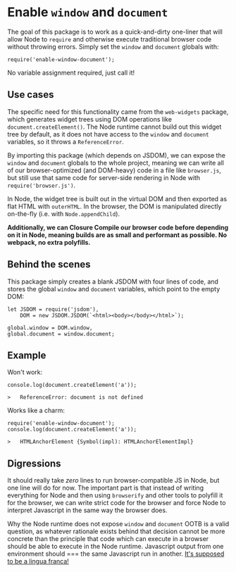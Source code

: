 # Enable `window` and `document`

The goal of this package is to work as a quick-and-dirty one-liner that will allow Node to `require` and otherwise execute traditional browser code without throwing errors.  Simply set the `window` and `document` globals with:

```
require('enable-window-document');
```

No variable assignment required, just call it!

## Use cases
The specific need for this functionality came from the `web-widgets` package, which generates widget trees using DOM operations like `document.createElement()`.  The Node runtime cannot build out this widget tree by default, as it does not have access to the `window` and `document` variables, so it throws a `ReferenceError`.

By importing this package (which depends on JSDOM), we can expose the `window` and `document` globals to the whole project, meaning we can write all of our browser-optimized (and DOM-heavy) code in a file like `browser.js`, but still use that same code for server-side rendering in Node with `require('browser.js')`. 

 In Node, the widget tree is built out in the virtual DOM and then exported as flat HTML with `outerHTML`.  In the browser, the DOM is manipulated directly on-the-fly (i.e. with `Node.appendChild`).  

**Additionally, we can Closure Compile our browser code before depending on it in Node, meaning builds are as small and performant as possible. No webpack, no extra polyfills.**

## Behind the scenes
This package simply creates a blank JSDOM with four lines of code, and stores the global `window` and `document` variables, which point to the empty DOM:

```
let JSDOM = require('jsdom'),
    DOM = new JSDOM.JSDOM(`<html><body></body></html>`);

global.window = DOM.window,
global.document = window.document;
```

## Example
Won't work:

```
console.log(document.createElement('a'));

>   ReferenceError: document is not defined
```

Works like a charm:
```
require('enable-window-document');
console.log(document.createElement('a'));

>   HTMLAnchorElement {Symbol(impl): HTMLAnchorElementImpl}
```

## Digressions
It should really take *zero* lines to run browser-compatible JS in Node, but one line will do for now. The important part is that instead of writing everything for Node and then using `browserify` and other tools to polyfill it for the browser, we can write strict code for the browser and force Node to interpret Javascript in the same way the browser does.  

Why the Node runtime does not expose `window` and `document` OOTB is a valid question, as whatever rationale exists behind that decision cannot be more concrete than the principle that code which can execute in a browser should be able to execute in the Node runtime. Javascript output from one environment should === the same Javascript run in another. [It's supposed to be a lingua franca!](https://i.imgur.com/TwkD81I.jpeg)